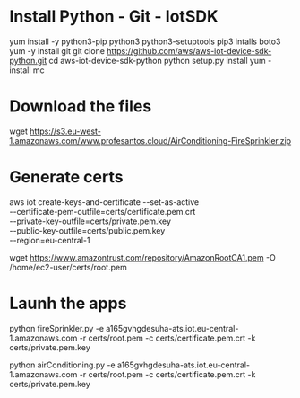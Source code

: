 # Install Python - Git - IotSDK
yum install -y python3-pip python3 python3-setuptools
pip3 intalls boto3
yum -y install git
git clone https://github.com/aws/aws-iot-device-sdk-python.git
cd aws-iot-device-sdk-python
python setup.py install
yum -install mc

# Download the files
wget https://s3.eu-west-1.amazonaws.com/www.profesantos.cloud/AirConditioning-FireSprinkler.zip

# Generate certs
aws iot create-keys-and-certificate --set-as-active \
  --certificate-pem-outfile=certs/certificate.pem.crt \
  --private-key-outfile=certs/private.pem.key \
  --public-key-outfile=certs/public.pem.key \
  --region=eu-central-1

wget https://www.amazontrust.com/repository/AmazonRootCA1.pem -O /home/ec2-user/certs/root.pem

# Launh the apps
python fireSprinkler.py -e a165gvhgdesuha-ats.iot.eu-central-1.amazonaws.com -r certs/root.pem -c certs/certificate.pem.crt  -k certs/private.pem.key

python airConditioning.py -e a165gvhgdesuha-ats.iot.eu-central-1.amazonaws.com -r certs/root.pem -c certs/certificate.pem.crt  -k certs/private.pem.key
